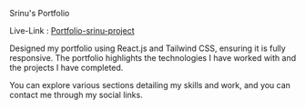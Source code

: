 Srinu's Portfolio

Live-Link : [Portfolio-srinu-project](https://marvelous-flan-c45c70.netlify.app/)

Designed my portfolio using React.js and Tailwind CSS, ensuring it is fully responsive. The portfolio highlights the technologies I have worked with and the projects I have completed. 

You can explore various sections detailing my skills and work, and you can contact me through my social links.

